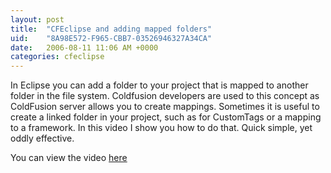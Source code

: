 ```yaml
---
layout: post
title:  "CFEclipse and adding mapped folders"
uid:	"8A98E572-F965-CBB7-03526946327A34CA"
date:   2006-08-11 11:06 AM +0000
categories: cfeclipse
---
```

In Eclipse you can add a folder to your project that is mapped to another folder in the file system. Coldfusion developers are used to this concept as ColdFusion server allows you to create mappings. Sometimes it is useful to create a linked folder in your project, such as for CustomTags or a mapping to a framework. In this video I show you how to do that. Quick simple, yet oddly effective.


You can view the video <a href="http://media.libsyn.com/media/markdrew/MappedFolders_copy_1.mov">here</a>